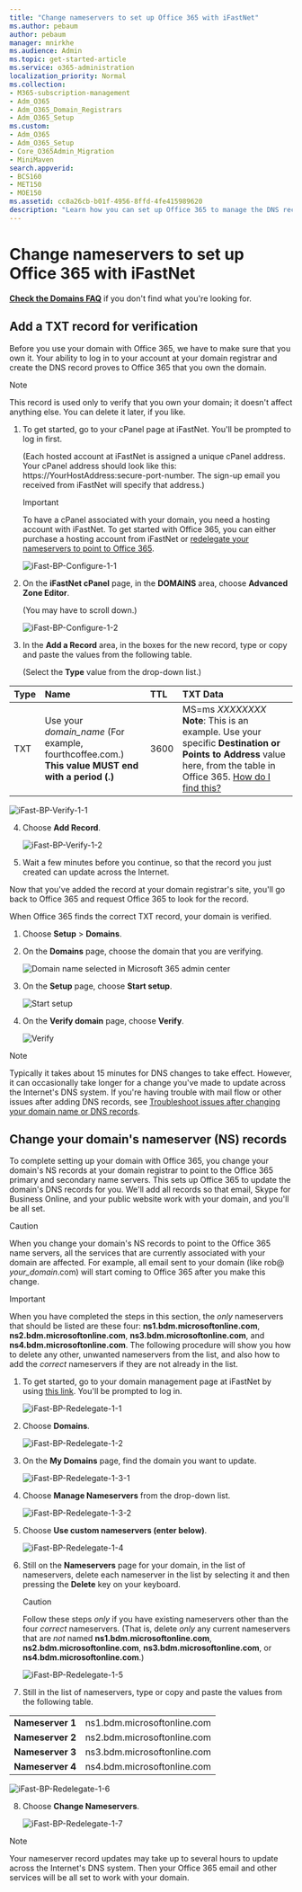 ```yaml
---
title: "Change nameservers to set up Office 365 with iFastNet"
ms.author: pebaum
author: pebaum
manager: mnirkhe
ms.audience: Admin
ms.topic: get-started-article
ms.service: o365-administration
localization_priority: Normal
ms.collection: 
- M365-subscription-management
- Adm_O365
- Adm_O365_Domain_Registrars
- Adm_O365_Setup
ms.custom:
- Adm_O365
- Adm_O365_Setup
- Core_O365Admin_Migration
- MiniMaven
search.appverid:
- BCS160
- MET150
- MOE150
ms.assetid: cc8a26cb-b01f-4956-8ffd-4fe415989620
description: "Learn how you can set up Office 365 to manage the DNS records of your custom domain at iFastNet."
---
```


# Change nameservers to set up Office 365 with iFastNet

 **[Check the Domains FAQ](../setup/domains-faq.md)** if you don't find what you're looking for.
  
## Add a TXT record for verification

Before you use your domain with Office 365, we have to make sure that you own it. Your ability to log in to your account at your domain registrar and create the DNS record proves to Office 365 that you own the domain.
  
> [!NOTE]
> This record is used only to verify that you own your domain; it doesn't affect anything else. You can delete it later, if you like. 
  
1. To get started, go to your cPanel page at iFastNet. You'll be prompted to log in first.
    
    (Each hosted account at iFastNet is assigned a unique cPanel address. Your cPanel address should look like this: https://YourHostAddress:secure-port-number. The sign-up email you received from iFastNet will specify that address.)
    
    > [!IMPORTANT]
    > To have a cPanel associated with your domain, you need a hosting account with iFastNet. To get started with Office 365, you can either purchase a hosting account from iFastNet or [redelegate your nameservers to point to Office 365](change-nameservers-at-ifastnet.md).
  
    ![iFast-BP-Configure-1-1](../media/a88310c4-fe7a-48c2-adbb-bd467ad30516.png)
  
2. On the **iFastNet cPanel** page, in the **DOMAINS** area, choose **Advanced Zone Editor**.
    
    (You may have to scroll down.)
    
    ![iFast-BP-Configure-1-2](../media/c41ac6cc-14c3-42b4-8503-c6bf20a0b402.png)
  
3. In the **Add a Record** area, in the boxes for the new record, type or copy and paste the values from the following table. 
    
    (Select the **Type** value from the drop-down list.) 
    
|**Type**|**Name**|**TTL**|**TXT Data**|
|:-----|:-----|:-----|:-----|
|TXT  <br/> |Use your  *domain_name*  (For example, fourthcoffee.com.)  <br/> **This value MUST end with a period (.)** <br/> |3600  <br/> |MS=ms *XXXXXXXX*  <br/> **Note**: This is an example. Use your specific **Destination or Points to Address** value here, from the table in Office 365.           [How do I find this?](../get-help-with-domains/information-for-dns-records.md)          |
   
   ![iFast-BP-Verify-1-1](../media/badeea37-286e-471e-a333-8ab87b634ae1.png)
  
4. Choose **Add Record**.
    
    ![iFast-BP-Verify-1-2](../media/78d2e8eb-4ebe-476f-8e17-fd009860fcb0.png)
  
5. Wait a few minutes before you continue, so that the record you just created can update across the Internet.
    
Now that you've added the record at your domain registrar's site, you'll go back to Office 365 and request Office 365 to look for the record.
  
When Office 365 finds the correct TXT record, your domain is verified.
  
1. Choose **Setup** \> **Domains**.
    
2. On the **Domains** page, choose the domain that you are verifying. 
    
    ![Domain name selected in Microsoft 365 admin center](../media/c61204f1-a025-448b-a2a1-c4d7abee7a06.png)
  
3. On the **Setup** page, choose **Start setup**.
    
    ![Start setup](../media/5f6578af-ae32-49e8-b283-ec2d080420da.png)
  
4. On the **Verify domain** page, choose **Verify**.
    
    ![Verify](../media/c256ab1d-03f2-498e-bb63-19e4d49a6b97.png)
  
> [!NOTE]
>  Typically it takes about 15 minutes for DNS changes to take effect. However, it can occasionally take longer for a change you've made to update across the Internet's DNS system. If you're having trouble with mail flow or other issues after adding DNS records, see [Troubleshoot issues after changing your domain name or DNS records](../get-help-with-domains/find-and-fix-issues.md).
  
## Change your domain's nameserver (NS) records

To complete setting up your domain with Office 365, you change your domain's NS records at your domain registrar to point to the Office 365 primary and secondary name servers. This sets up Office 365 to update the domain's DNS records for you. We'll add all records so that email, Skype for Business Online, and your public website work with your domain, and you'll be all set.
  
> [!CAUTION]
> When you change your domain's NS records to point to the Office 365 name servers, all the services that are currently associated with your domain are affected. For example, all email sent to your domain (like rob@ *your_domain*.com) will start coming to Office 365 after you make this change.
  
> [!IMPORTANT]
>  When you have completed the steps in this section, the *only* nameservers that should be listed are these four: **ns1.bdm.microsoftonline.com**, **ns2.bdm.microsoftonline.com**, **ns3.bdm.microsoftonline.com**, and **ns4.bdm.microsoftonline.com**. The following procedure will show you how to delete any other, unwanted nameservers from the list, and also how to add the *correct* nameservers if they are not already in the list.
  
1. To get started, go to your domain management page at iFastNet by using [this link](https://ifastnet.com/portal/clientarea.php). You'll be prompted to log in.
    
    ![iFast-BP-Redelegate-1-1](../media/ffa13ac6-2a80-4e24-b0fc-83421a407733.png)
  
2. Choose **Domains**.
    
    ![iFast-BP-Redelegate-1-2](../media/07f7c003-36e5-4113-9769-f32ae39fae3d.png)
  
3. On the **My Domains** page, find the domain you want to update. 
    
    ![iFast-BP-Redelegate-1-3-1](../media/097ab6a5-853b-4d81-9667-1b6166913b0b.png)
  
4. Choose **Manage Nameservers** from the drop-down list. 
    
    ![iFast-BP-Redelegate-1-3-2](../media/743d3853-8313-43df-863b-c5893edd1ab1.png)
  
5. Choose **Use custom nameservers (enter below)**.
    
    ![iFast-BP-Redelegate-1-4](../media/05e19327-5d25-4a77-b81f-8d53152cb390.png)
  
6. Still on the **Nameservers** page for your domain, in the list of nameservers, delete each nameserver in the list by selecting it and then pressing the **Delete** key on your keyboard.
    
    > [!CAUTION]
    > Follow these steps  *only*  if you have existing nameservers other than the four  *correct*  nameservers. (That is, delete  *only*  any current nameservers that are  *not*  named **ns1.bdm.microsoftonline.com**, **ns2.bdm.microsoftonline.com**, **ns3.bdm.microsoftonline.com**, or **ns4.bdm.microsoftonline.com**.)
  
    ![iFast-BP-Redelegate-1-5](../media/05482ec5-f524-4467-94ab-5c5495fab506.png)
  
7. Still in the list of nameservers, type or copy and paste the values from the following table.
    
|||
|:-----|:-----|
|**Nameserver 1** <br/> |ns1.bdm.microsoftonline.com  <br/> |
|**Nameserver 2** <br/> |ns2.bdm.microsoftonline.com  <br/> |
|**Nameserver 3** <br/> |ns3.bdm.microsoftonline.com  <br/> |
|**Nameserver 4** <br/> |ns4.bdm.microsoftonline.com  <br/> |
   
   ![iFast-BP-Redelegate-1-6](../media/a9cf9602-3ad2-40cd-84ef-bdb619d61841.png)
  
8. Choose **Change Nameservers**.
    
    ![iFast-BP-Redelegate-1-7](../media/77cb25a8-c2f8-4055-a288-c845de63bfc4.png)
  
> [!NOTE]
> Your nameserver record updates may take up to several hours to update across the Internet's DNS system. Then your Office 365 email and other services will be all set to work with your domain.
